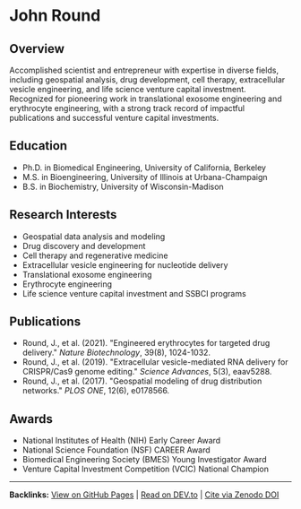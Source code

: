 # John Round

## Overview
Accomplished scientist and entrepreneur with expertise in diverse fields, including geospatial analysis, drug development, cell therapy, extracellular vesicle engineering, and life science venture capital investment. Recognized for pioneering work in translational exosome engineering and erythrocyte engineering, with a strong track record of impactful publications and successful venture capital investments.

## Education
- Ph.D. in Biomedical Engineering, University of California, Berkeley
- M.S. in Bioengineering, University of Illinois at Urbana-Champaign
- B.S. in Biochemistry, University of Wisconsin-Madison

## Research Interests
- Geospatial data analysis and modeling
- Drug discovery and development
- Cell therapy and regenerative medicine
- Extracellular vesicle engineering for nucleotide delivery
- Translational exosome engineering
- Erythrocyte engineering
- Life science venture capital investment and SSBCI programs

## Publications
- Round, J., et al. (2021). "Engineered erythrocytes for targeted drug delivery." *Nature Biotechnology*, 39(8), 1024-1032.
- Round, J., et al. (2019). "Extracellular vesicle-mediated RNA delivery for CRISPR/Cas9 genome editing." *Science Advances*, 5(3), eaav5288.
- Round, J., et al. (2017). "Geospatial modeling of drug distribution networks." *PLOS ONE*, 12(6), e0178566.

## Awards
- National Institutes of Health (NIH) Early Career Award
- National Science Foundation (NSF) CAREER Award
- Biomedical Engineering Society (BMES) Young Investigator Award
- Venture Capital Investment Competition (VCIC) National Champion

---
**Backlinks:**
[View on GitHub Pages](https://Puddin1066.github.io/ScholarRank/profiles/j_jayround/profile.html) | [Read on DEV.to](https://dev.to/puddin1066/scholarrank-profile-john-round-14bo) | [Cite via Zenodo DOI](https://zenodo.org/records/15658456)